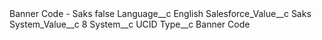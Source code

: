 <?xml version="1.0" encoding="UTF-8"?>
<CustomMetadata xmlns="http://soap.sforce.com/2006/04/metadata" xmlns:xsi="http://www.w3.org/2001/XMLSchema-instance" xmlns:xsd="http://www.w3.org/2001/XMLSchema">
    <label>Banner Code - Saks</label>
    <protected>false</protected>
    <values>
        <field>Language__c</field>
        <value xsi:type="xsd:string">English</value>
    </values>
    <values>
        <field>Salesforce_Value__c</field>
        <value xsi:type="xsd:string">Saks</value>
    </values>
    <values>
        <field>System_Value__c</field>
        <value xsi:type="xsd:string">8</value>
    </values>
    <values>
        <field>System__c</field>
        <value xsi:type="xsd:string">UCID</value>
    </values>
    <values>
        <field>Type__c</field>
        <value xsi:type="xsd:string">Banner Code</value>
    </values>
</CustomMetadata>
